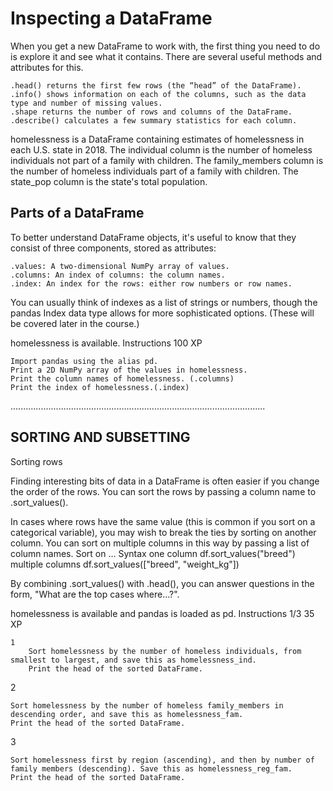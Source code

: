 # Inspecting a DataFrame

When you get a new DataFrame to work with, the first thing you need to do is explore it and see what it contains. There are several useful methods and attributes for this.

    .head() returns the first few rows (the “head” of the DataFrame).
    .info() shows information on each of the columns, such as the data type and number of missing values.
    .shape returns the number of rows and columns of the DataFrame.
    .describe() calculates a few summary statistics for each column.

homelessness is a DataFrame containing estimates of homelessness in each U.S. state in 2018. The individual column is the number of homeless individuals not part of a family with children. The family_members column is the number of homeless individuals part of a family with children. The state_pop column is the state's total population.




## Parts of a DataFrame

To better understand DataFrame objects, it's useful to know that they consist of three components, stored as attributes:

    .values: A two-dimensional NumPy array of values.
    .columns: An index of columns: the column names.
    .index: An index for the rows: either row numbers or row names.

You can usually think of indexes as a list of strings or numbers, though the pandas Index data type allows for more sophisticated options. (These will be covered later in the course.)

homelessness is available.
Instructions
100 XP

    Import pandas using the alias pd.
    Print a 2D NumPy array of the values in homelessness.
    Print the column names of homelessness. (.columns)
    Print the index of homelessness.(.index)


.....................................................................................................
## SORTING AND SUBSETTING

Sorting rows

Finding interesting bits of data in a DataFrame is often easier if you change the order of the rows. You can sort the rows by passing a column name to .sort_values().

In cases where rows have the same value (this is common if you sort on a categorical variable), you may wish to break the ties by sorting on another column. You can sort on multiple columns in this way by passing a list of column names.
Sort on … 	Syntax
one column 	df.sort_values("breed")
multiple columns 	df.sort_values(["breed", "weight_kg"])

By combining .sort_values() with .head(), you can answer questions in the form, "What are the top cases where…?".

homelessness is available and pandas is loaded as pd.
Instructions 1/3
35 XP

    1
        Sort homelessness by the number of homeless individuals, from smallest to largest, and save this as homelessness_ind.
        Print the head of the sorted DataFrame.

2

    Sort homelessness by the number of homeless family_members in descending order, and save this as homelessness_fam.
    Print the head of the sorted DataFrame.

3

    Sort homelessness first by region (ascending), and then by number of family members (descending). Save this as homelessness_reg_fam.
    Print the head of the sorted DataFrame.
